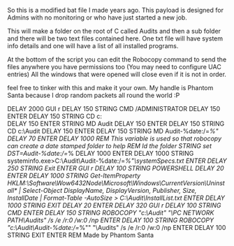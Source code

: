 So this is a modified bat file I made years ago. This payload is designed for Admins with no monitoring or who have just started a new job. 

This will make a folder on the root of C called Audits and then a sub folder and there will be two text files contained here. One txt file will have system info details and one will have a list of all installed programs. 

At the bottom of the script you can edit the Robocopy command to send the files anywhere you have permissions too (You may need to configure UAC entries) All the windows that were opened will close even if it is not in order.

feel free to tinker with this and make it your own. My handle is Phantom Santa because I drop random packets all round the world :P 

DELAY 2000
GUI r
DELAY 150
STRING CMD /ADMINISTRATOR 
DELAY 150
ENTER
DELAY 150
STRING CD c:\
DELAY 150
ENTER
STRING MD Audit
DELAY 150
ENTER
DELAY 150
STRING CD c:\Audit
DELAY 150
ENTER
DELAY 150
STRING MD Audit-%date:/=_%"
DELAY 70
ENTER
DELAY 1000
REM This variable is used so that robocopy can create a date stamped folder to help 
REM Id the folder 
STRING set DST=Audit-%date:/=_%
DELAY 1000
ENTER
DELAY 1000
STRING systeminfo.exe>C:\Audit\Audit-%date:/=_%"\systemSpecs.txt
ENTER
DELAY 250
STRING Exit
ENTER
GUI r 
DELAY 100
STRING POWERSHELL
DELAY 20
ENTER
DELAY 1000
STRING Get-ItemProperty HKLM:\Software\Wow6432Node\Microsoft\Windows\CurrentVersion\Uninstall\* | Select-Object DisplayName, DisplayVersion, Publisher, Size, InstallDate | Format-Table -AutoSize > C:\Audit\InstallList.txt
ENTER
DELAY 1000
STRING EXIT
DELAY 20 
ENTER
DELAY 320
GUI r
DELAY 100
STRING CMD
ENTER 
DELAY 150 
STRING ROBOCOPY "c:\Audit" "\\PC NETWORK PATH\Audits" /s /e /r:0 /w:0 /np
ENTER
DELAY 100
STRING ROBOCOPY "c:\Audit\Audit-%date:/=_%"" "\Audits" /s /e /r:0 /w:0 /np 
ENTER
DELAY 100
STRING EXIT
ENTER
REM Made by Phantom Santa  

